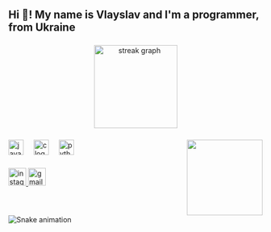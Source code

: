 <h2 align="left">Hi 👋! My name is Vlayslav and I'm a programmer, from Ukraine</h2>

###

<div align="center">
  <img src="https://streak-stats.demolab.com?user=Bul94ka&locale=en&mode=daily&theme=onedark&hide_border=true&border_radius=10" height="165" alt="streak graph"  />
</div>

###

<img align="right" height="150" src="https://i.imgflip.com/65efzo.gif"  />

###

<div align="left">
  <img src="https://cdn.jsdelivr.net/gh/devicons/devicon/icons/java/java-original.svg" height="30" alt="java logo"  />
  <img width="12" />
  <img src="https://cdn.jsdelivr.net/gh/devicons/devicon/icons/c/c-original.svg" height="30" alt="c logo"  />
  <img width="12" />
  <img src="https://cdn.jsdelivr.net/gh/devicons/devicon/icons/python/python-original.svg" height="30" alt="python logo"  />
</div>

###

<div align="left">
  <a href="https://www.instagram.com/bul94ka/" target="_blank">
    <img src="https://img.shields.io/static/v1?message=Instagram&logo=instagram&label=&color=E4405F&logoColor=white&labelColor=&style=for-the-badge" height="35" alt="instagram logo"  />
  </a>
  <img src="https://img.shields.io/static/v1?message=gmail.com&logo=gmail&label=vgresko.vg@&color=D14836&logoColor=white&labelColor=blue&style=for-the-badge" height="35" alt="gmail logo"  />
</div>

###

<br clear="both">

<img src="https://raw.githubusercontent.com/Bul94ka/Bul94ka/main/snake.yml" alt="Snake animation" />

###
